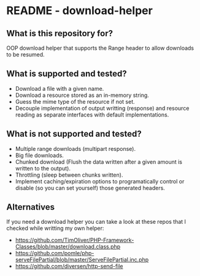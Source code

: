 # README - download-helper #

## What is this repository for? ##

OOP download helper that supports the Range header to allow downloads to be resumed. 

## What is supported and tested? ##

 * Download a file with a given name.
 * Download a resource stored as an in-memory string.
 * Guess the mime type of the resource if not set.
 * Decouple implementation of output writting (response) and resource reading as separate interfaces with default implementations.

## What is not supported and tested? ##

 * Multiple range downloads (multipart response).
 * Big file downloads.
 * Chunked download (Flush the data written after a given amount is written to the output).
 * Throttling (sleep between chunks written).
 * Implement caching/expiration options to programatically control or disable (so you can set yourself) those generated headers.

## Alternatives ##

If you need a download helper you can take a look at these repos that I checked while writting my
own helper:

 * https://github.com/TimOliver/PHP-Framework-Classes/blob/master/download.class.php
 * https://github.com/pomle/php-serveFilePartial/blob/master/ServeFilePartial.inc.php
 * https://github.com/diversen/http-send-file
